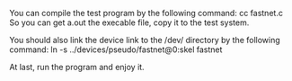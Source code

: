 You can compile the test program by the following command:
  cc fastnet.c
So you can get a.out the execable file, copy it to the test system.

You should also link the device link to the /dev/ directory by the following command:
  ln -s ../devices/pseudo/fastnet\@0\:skel fastnet

At last, run the program and enjoy it.
